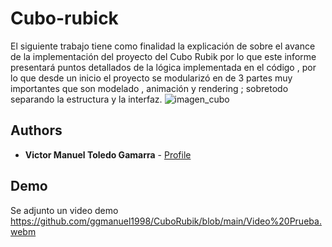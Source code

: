 # Cubo-rubick

El siguiente trabajo tiene como finalidad la explicación de sobre el avance de la implementación del proyecto del Cubo Rubik por lo que este informe presentará puntos detallados de la lógica implementada en el código , por lo que desde un inicio el proyecto se modularizó en de 3 partes muy importantes que son modelado , animación y rendering ; sobretodo separando la estructura y la interfaz.
![imagen_cubo](https://user-images.githubusercontent.com/51257596/145111254-979951b7-688f-480c-b177-04ba134ea1da.png)

## Authors

- **Victor Manuel Toledo Gamarra** - [Profile](https://github.com/ggmanuel1998)

## Demo
Se adjunto un video demo 
https://github.com/ggmanuel1998/CuboRubik/blob/main/Video%20Prueba.webm

